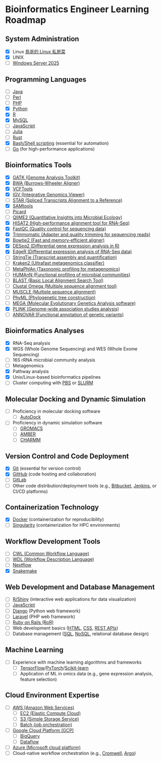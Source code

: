 # Bioinformatics Engineer Learning Roadmap

## System Administration
- [x] Linux [鳥哥的 Linux 私房菜](https://linux.vbird.org/)
- [x] UNIX
- [ ] [Windows Server 2025](https://www.microsoft.com/en-us/windows-server)

## Programming Languages
- [ ] [Java](https://www.java.com/)
- [ ] [Perl](https://www.perl.org/)
- [ ] [PHP](https://www.php.net/)
- [x] [Python](https://www.python.org/)
- [x] [R](https://www.r-project.org/)
- [x] [MySQL](https://www.mysql.com/)
- [ ] [JavaScript](https://developer.mozilla.org/en-US/docs/Web/JavaScript)
- [ ] [Julia](https://julialang.org/)
- [ ] [Rust](https://www.rust-lang.org/)
- [x] [Bash/Shell scripting](https://tldp.org/HOWTO/Bash-Prog-Intro-HOWTO.html) (essential for automation)
- [ ] [Go](https://go.dev/) (for high-performance applications)

## Bioinformatics Tools
- [x] [GATK (Genome Analysis Toolkit)](https://gatk.broadinstitute.org/)
- [x] [BWA (Burrows-Wheeler Aligner)](http://bio-bwa.sourceforge.net/)
- [x] [VCFTools](https://vcftools.github.io/)
- [x] [IGV (Integrative Genomics Viewer)](https://software.broadinstitute.org/software/igv/)
- [ ] [STAR (Spliced Transcripts Alignment to a Reference)](https://github.com/alexdobin/STAR)
- [x] [SAMtools](http://www.htslib.org/)
- [ ] [Picard](https://broadinstitute.github.io/picard/)
- [ ] [QIIME2 (Quantitative Insights into Microbial Ecology)](https://qiime2.org/)
- [x] [HISAT2 (High-performance alignment tool for RNA-Seq)](https://daehwankimlab.github.io/hisat2/)
- [x] [FastQC (Quality control for sequencing data)](https://www.bioinformatics.babraham.ac.uk/projects/fastqc/)
- [x] [Trimmomatic (Adapter and quality trimming for sequencing reads)](http://www.usadellab.org/cms/?page=trimmomatic)
- [x] [Bowtie2 (Fast and memory-efficient aligner)](http://bowtie-bio.sourceforge.net/bowtie2/index.shtml)
- [x] [DESeq2 (Differential gene expression analysis in R)](https://bioconductor.org/packages/release/bioc/html/DESeq2.html)
- [x] [EdgeR (Differential expression analysis of RNA-Seq data)](https://bioconductor.org/packages/release/bioc/html/edgeR.html)
- [ ] [StringTie (Transcript assembly and quantification)](https://ccb.jhu.edu/software/stringtie/)
- [ ] [Kraken2 (Ultrafast metagenomics classifier)](https://ccb.jhu.edu/software/kraken2/)
- [ ] [MetaPhlAn (Taxonomic profiling for metagenomics)](https://huttenhower.sph.harvard.edu/metaphlan/)
- [ ] [HUMAnN (Functional profiling of microbial communities)](https://huttenhower.sph.harvard.edu/humann/)
- [ ] [BLAST (Basic Local Alignment Search Tool)](https://blast.ncbi.nlm.nih.gov/Blast.cgi)
- [ ] [Clustal Omega (Multiple sequence alignment tool)](https://www.ebi.ac.uk/Tools/msa/clustalo/)
- [ ] [MUSCLE (Multiple sequence alignment)](https://www.drive5.com/muscle/)
- [ ] [PhyML (Phylogenetic tree construction)](http://www.atgc-montpellier.fr/phyml/)
- [ ] [MEGA (Molecular Evolutionary Genetics Analysis software)](https://www.megasoftware.net/)
- [x] [PLINK (Genome-wide association studies analysis)](https://zzz.bwh.harvard.edu/plink/)
- [ ] [ANNOVAR (Functional annotation of genetic variants)](http://annovar.openbioinformatics.org/)

## Bioinformatics Analyses
- [x] RNA-Seq analysis
- [x] WGS (Whole Genome Sequencing) and WES (Whole Exome Sequencing)
- [ ] 16S rRNA microbial community analysis
- [ ] Metagenomics
- [x] Pathway analysis
- [x] Unix/Linux-based bioinformatics pipelines
- [ ] Cluster computing with [PBS](https://www.pbspro.org/) or [SLURM](https://slurm.schedmd.com/)

## Molecular Docking and Dynamic Simulation
- [ ] Proficiency in molecular docking software
  - [ ] [AutoDock](http://autodock.scripps.edu/)
- [ ] Proficiency in dynamic simulation software
  - [ ] [GROMACS](http://www.gromacs.org/)
  - [ ] [AMBER](https://ambermd.org/)
  - [ ] [CHARMM](https://www.charmm.org/)

## Version Control and Code Deployment
- [x] [Git](https://git-scm.com/) (essential for version control)
- [x] [GitHub](https://github.com/) (code hosting and collaboration)
- [ ] [GitLab](https://about.gitlab.com/)
- [ ] Other code distribution/deployment tools (e.g., [Bitbucket](https://bitbucket.org/), [Jenkins](https://www.jenkins.io/), or CI/CD platforms)

## Containerization Technology
- [x] [Docker](https://www.docker.com/) (containerization for reproducibility)
- [ ] [Singularity](https://sylabs.io/singularity/) (containerization for HPC environments)

## Workflow Development Tools
- [ ] [CWL (Common Workflow Language)](https://www.commonwl.org/)
- [ ] [WDL (Workflow Description Language)](https://openwdl.org/)
- [ ] [Nextflow](https://www.nextflow.io/)
- [x] [Snakemake](https://snakemake.readthedocs.io/)

## Web Development and Database Management
- [ ] [R/Shiny](https://shiny.rstudio.com/) (interactive web applications for data visualization)
- [ ] [JavaScript](https://developer.mozilla.org/en-US/docs/Web/JavaScript)
- [ ] [Django](https://www.djangoproject.com/) (Python web framework)
- [ ] [Laravel](https://laravel.com/) (PHP web framework)
- [ ] [Ruby on Rails (RoR)](https://rubyonrails.org/)
- [ ] Web development basics ([HTML](https://developer.mozilla.org/en-US/docs/Web/HTML), [CSS](https://developer.mozilla.org/en-US/docs/Web/CSS), [REST APIs](https://restfulapi.net/))
- [ ] Database management ([SQL](https://www.mysql.com/), [NoSQL](https://www.mongodb.com/), relational database design)

## Machine Learning
- [ ] Experience with machine learning algorithms and frameworks
  - [ ] [TensorFlow](https://www.tensorflow.org/)/[PyTorch](https://pytorch.org/)/[Scikit-learn](https://scikit-learn.org/)
  - [ ] Application of ML in omics data (e.g., gene expression analysis, feature selection)

## Cloud Environment Expertise
- [ ] [AWS (Amazon Web Services)](https://aws.amazon.com/)
  - [ ] [EC2 (Elastic Compute Cloud)](https://aws.amazon.com/ec2/)
  - [ ] [S3 (Simple Storage Service)](https://aws.amazon.com/s3/)
  - [ ] [Batch (job orchestration)](https://aws.amazon.com/batch/)
- [ ] [Google Cloud Platform (GCP)](https://cloud.google.com/)
  - [ ] [BigQuery](https://cloud.google.com/bigquery)
  - [ ] [Dataflow](https://cloud.google.com/dataflow)
- [ ] [Azure (Microsoft cloud platform)](https://azure.microsoft.com/)
- [ ] Cloud-native workflow orchestration (e.g., [Cromwell](https://cromwell.readthedocs.io/), [Argo](https://argoproj.github.io/argo/))
